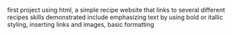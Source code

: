 first project using html, a simple recipe website that links to several different recipes
skills demonstrated include emphasizing text by using bold or itallic styling, inserting links and images, basic formatting 